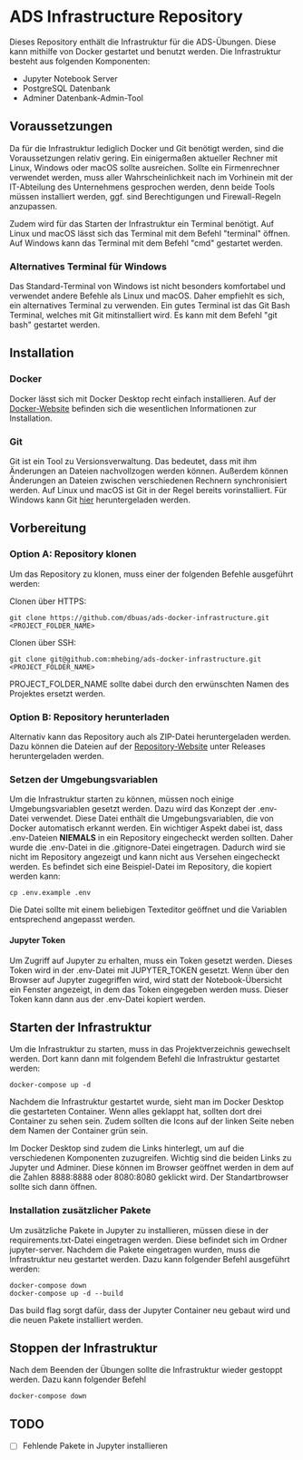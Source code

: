 # ADS Infrastructure Repository

Dieses Repository enthält die Infrastruktur für die ADS-Übungen. Diese kann mithilfe von Docker
gestartet und benutzt werden. Die Infrastruktur besteht aus folgenden Komponenten:

- Jupyter Notebook Server
- PostgreSQL Datenbank
- Adminer Datenbank-Admin-Tool

## Voraussetzungen

Da für die Infrastruktur lediglich Docker und Git benötigt werden, sind die Voraussetzungen relativ gering.
Ein einigermaßen aktueller Rechner mit Linux, Windows oder macOS sollte ausreichen. Sollte ein
Firmenrechner verwendet werden, muss aller Wahrscheinlichkeit nach im Vorhinein mit der IT-Abteilung des Unternehmens 
gesprochen werden, denn beide Tools müssen installiert werden, ggf. sind Berechtigungen und Firewall-Regeln
anzupassen.

Zudem wird für das Starten der Infrastruktur ein Terminal benötigt. Auf Linux und macOS lässt sich
das Terminal mit dem Befehl "terminal" öffnen. Auf Windows kann das Terminal mit dem Befehl "cmd"
gestartet werden.

### Alternatives Terminal für Windows
Das Standard-Terminal von Windows ist nicht besonders komfortabel und verwendet andere Befehle als
Linux und macOS. Daher empfiehlt es sich, ein alternatives Terminal zu verwenden. Ein gutes Terminal
ist das Git Bash Terminal, welches mit Git mitinstalliert wird. Es kann mit dem Befehl "git bash"
gestartet werden. 

## Installation

### Docker
Docker lässt sich mit Docker Desktop recht einfach installieren. 
Auf der [Docker-Website](https://docs.docker.com/desktop/) befinden sich die wesentlichen Informationen
zur Installation.

### Git
Git ist ein Tool zu Versionsverwaltung. Das bedeutet, dass mit ihm Änderungen an Dateien nachvollzogen
werden können. Außerdem können Änderungen an Dateien zwischen verschiedenen Rechnern synchronisiert werden.
Auf Linux und macOS ist Git in der Regel bereits vorinstalliert. Für Windows kann Git [hier](https://git-scm.com/download/win) 
heruntergeladen werden.

## Vorbereitung

### Option A: Repository klonen
Um das Repository zu klonen, muss einer der folgenden Befehle ausgeführt werden:

Clonen über HTTPS:

```shell
git clone https://github.com/dbuas/ads-docker-infrastructure.git <PROJECT_FOLDER_NAME>
```

Clonen über SSH:

```shell
git clone git@github.com:mhebing/ads-docker-infrastructure.git <PROJECT_FOLDER_NAME>
```

PROJECT_FOLDER_NAME sollte dabei durch den erwünschten Namen des Projektes ersetzt werden.

### Option B: Repository herunterladen
Alternativ kann das Repository auch als ZIP-Datei heruntergeladen werden. Dazu können
die Dateien auf der [Repository-Website](https://github.com/dbuas/ads-docker-infrastructure)
unter Releases heruntergeladen werden.

### Setzen der Umgebungsvariablen
Um die Infrastruktur starten zu können, müssen noch einige Umgebungsvariablen gesetzt werden.
Dazu wird das Konzept der .env-Datei verwendet. Diese Datei enthält die Umgebungsvariablen, die
von Docker automatisch erkannt werden. Ein wichtiger Aspekt dabei ist, dass .env-Dateien **NIEMALS**
in ein Repository eingecheckt werden sollten. Daher wurde die .env-Datei in die .gitignore-Datei eingetragen.
Dadurch wird sie nicht im Repository angezeigt und kann nicht aus Versehen eingecheckt werden.
Es befindet sich eine Beispiel-Datei im Repository, die kopiert werden kann:

```shell
cp .env.example .env
```

Die Datei sollte mit einem beliebigen Texteditor geöffnet und die Variablen entsprechend
angepasst werden.

#### Jupyter Token

Um Zugriff auf Jupyter zu erhalten, muss ein Token gesetzt werden. Dieses Token wird in der 
.env-Datei mit JUPYTER_TOKEN gesetzt. Wenn über den Browser auf Jupyter zugegriffen wird, wird statt
der Notebook-Übersicht ein Fenster angezeigt, in dem das Token eingegeben werden muss. Dieser Token kann
dann aus der .env-Datei kopiert werden.

## Starten der Infrastruktur

Um die Infrastruktur zu starten, muss in das Projektverzeichnis gewechselt werden. Dort kann dann
mit folgendem Befehl die Infrastruktur gestartet werden:

```shell
docker-compose up -d
```

Nachdem die Infrastruktur gestartet wurde, sieht man im Docker Desktop die gestarteten Container.
Wenn alles geklappt hat, sollten dort drei Container zu sehen sein. Zudem sollten die Icons auf der 
linken Seite neben dem Namen der Container grün sein.

Im Docker Desktop sind zudem die Links hinterlegt, um auf die verschiedenen Komponenten zuzugreifen.
Wichtig sind die beiden Links zu Jupyter und Adminer. Diese können im Browser geöffnet werden in dem
auf die Zahlen 8888:8888 oder 8080:8080 geklickt wird. Der Standartbrowser sollte sich dann öffnen.

### Installation zusätzlicher Pakete
Um zusätzliche Pakete in Jupyter zu installieren, müssen diese in der requirements.txt-Datei eingetragen werden.
Diese befindet sich im Ordner jupyter-server. Nachdem die Pakete eingetragen wurden, muss die
Infrastruktur neu gestartet werden. Dazu kann folgender Befehl ausgeführt werden:

```shell
docker-compose down
docker-compose up -d --build
```

Das build flag sorgt dafür, dass der Jupyter Container neu gebaut wird und die neuen Pakete installiert werden.


## Stoppen der Infrastruktur
Nach dem Beenden der Übungen sollte die Infrastruktur wieder gestoppt werden. Dazu kann folgender Befehl

```shell
docker-compose down
```


## TODO
- [ ] Fehlende Pakete in Jupyter installieren